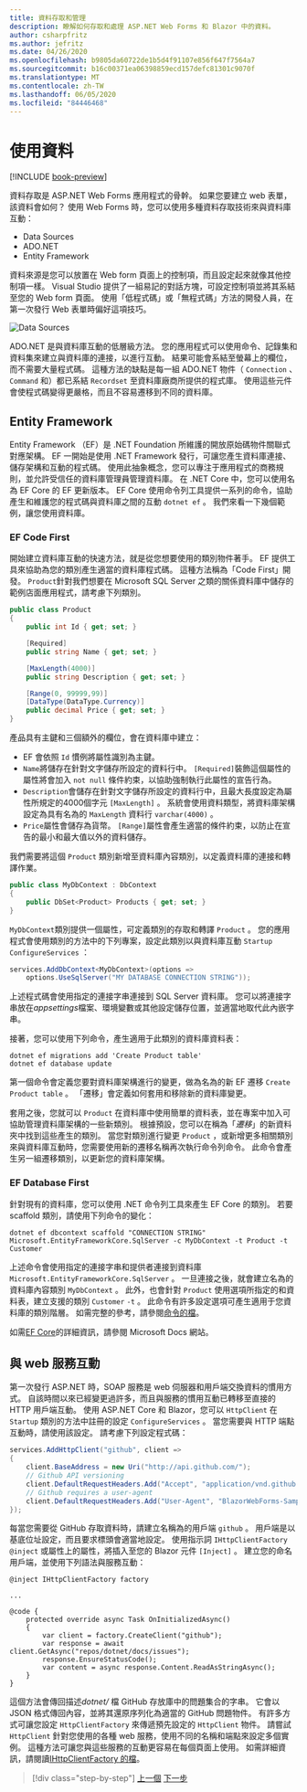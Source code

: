 ```yaml
---
title: 資料存取和管理
description: 瞭解如何存取和處理 ASP.NET Web Forms 和 Blazor 中的資料。
author: csharpfritz
ms.author: jefritz
ms.date: 04/26/2020
ms.openlocfilehash: b9805da60722de1b5d4f91107e856f647f7564a7
ms.sourcegitcommit: b16c00371ea06398859ecd157defc81301c9070f
ms.translationtype: MT
ms.contentlocale: zh-TW
ms.lasthandoff: 06/05/2020
ms.locfileid: "84446468"
---
```

# <a name="work-with-data"></a>使用資料

[!INCLUDE [book-preview](../../../includes/book-preview.md)]

資料存取是 ASP.NET Web Forms 應用程式的骨幹。 如果您要建立 web 表單，該資料會如何？ 使用 Web Forms 時，您可以使用多種資料存取技術來與資料庫互動：

- Data Sources
- ADO.NET
- Entity Framework

資料來源是您可以放置在 Web form 頁面上的控制項，而且設定起來就像其他控制項一樣。 Visual Studio 提供了一組易記的對話方塊，可設定控制項並將其系結至您的 Web form 頁面。 使用「低程式碼」或「無程式碼」方法的開發人員，在第一次發行 Web 表單時偏好這項技巧。

![Data Sources](media/data/datasources.png)

ADO.NET 是與資料庫互動的低層級方法。 您的應用程式可以使用命令、記錄集和資料集來建立與資料庫的連接，以進行互動。 結果可能會系結至螢幕上的欄位，而不需要大量程式碼。 這種方法的缺點是每一組 ADO.NET 物件（ `Connection` 、 `Command` 和）都已系結 `Recordset` 至資料庫廠商所提供的程式庫。 使用這些元件會使程式碼變得更嚴格，而且不容易遷移到不同的資料庫。

## <a name="entity-framework"></a>Entity Framework

Entity Framework （EF）是 .NET Foundation 所維護的開放原始碼物件關聯式對應架構。 EF 一開始是使用 .NET Framework 發行，可讓您產生資料庫連接、儲存架構和互動的程式碼。 使用此抽象概念，您可以專注于應用程式的商務規則，並允許受信任的資料庫管理員管理資料庫。 在 .NET Core 中，您可以使用名為 EF Core 的 EF 更新版本。 EF Core 使用命令列工具提供一系列的命令，協助產生和維護您的程式碼與資料庫之間的互動 `dotnet ef` 。 我們來看一下幾個範例，讓您使用資料庫。

### <a name="ef-code-first"></a>EF Code First

開始建立資料庫互動的快速方法，就是從您想要使用的類別物件著手。 EF 提供工具來協助為您的類別產生適當的資料庫程式碼。 這種方法稱為「Code First」開發。 `Product`針對我們想要在 Microsoft SQL Server 之類的關係資料庫中儲存的範例店面應用程式，請考慮下列類別。

```csharp
public class Product
{
    public int Id { get; set; }

    [Required]
    public string Name { get; set; }

    [MaxLength(4000)]
    public string Description { get; set; }

    [Range(0, 99999,99)]
    [DataType(DataType.Currency)]
    public decimal Price { get; set; }
}
```

產品具有主鍵和三個額外的欄位，會在資料庫中建立：  

- EF 會依照 `Id` 慣例將屬性識別為主鍵。
- `Name`將儲存在針對文字儲存所設定的資料行中。 `[Required]`裝飾這個屬性的屬性將會加入 `not null` 條件約束，以協助強制執行此屬性的宣告行為。
- `Description`會儲存在針對文字儲存所設定的資料行中，且最大長度設定為屬性所規定的4000個字元 `[MaxLength]` 。 系統會使用資料類型，將資料庫架構設定為具有名為的 `MaxLength` 資料行 `varchar(4000)` 。
- `Price`屬性會儲存為貨幣。 `[Range]`屬性會產生適當的條件約束，以防止在宣告的最小和最大值以外的資料儲存。

我們需要將這個 `Product` 類別新增至資料庫內容類別，以定義資料庫的連接和轉譯作業。

```csharp
public class MyDbContext : DbContext
{
    public DbSet<Product> Products { get; set; }
}
```

`MyDbContext`類別提供一個屬性，可定義類別的存取和轉譯 `Product` 。  您的應用程式會使用類別的方法中的下列專案，設定此類別以與資料庫互動 `Startup` `ConfigureServices` ：

```csharp
services.AddDbContext<MyDbContext>(options =>
    options.UseSqlServer("MY DATABASE CONNECTION STRING"));
```

上述程式碼會使用指定的連接字串連接到 SQL Server 資料庫。 您可以將連接字串放在*appsettings*檔案、環境變數或其他設定儲存位置，並適當地取代此內嵌字串。

接著，您可以使用下列命令，產生適用于此類別的資料庫資料表：

```dotnetcli
dotnet ef migrations add 'Create Product table'
dotnet ef database update
```

第一個命令會定義您要對資料庫架構進行的變更，做為名為的新 EF 遷移 `Create Product table` 。  「遷移」會定義如何套用和移除新的資料庫變更。

套用之後，您就可以 `Product` 在資料庫中使用簡單的資料表，並在專案中加入可協助管理資料庫架構的一些新類別。  根據預設，您可以在稱為「*遷移*」的新資料夾中找到這些產生的類別。  當您對類別進行變更 `Product` ，或新增更多相關類別來與資料庫互動時，您需要使用新的遷移名稱再次執行命令列命令。  此命令會產生另一組遷移類別，以更新您的資料庫架構。

### <a name="ef-database-first"></a>EF Database First

針對現有的資料庫，您可以使用 .NET 命令列工具來產生 EF Core 的類別。 若要 scaffold 類別，請使用下列命令的變化：

```dotnetcli
dotnet ef dbcontext scaffold "CONNECTION STRING" Microsoft.EntityFrameworkCore.SqlServer -c MyDbContext -t Product -t Customer
```

上述命令會使用指定的連接字串和提供者連接到資料庫 `Microsoft.EntityFrameworkCore.SqlServer` 。 一旦連接之後，就會建立名為的資料庫內容類別 `MyDbContext` 。 此外，也會針對 `Product` 使用選項所指定的和資料表，建立支援的類別 `Customer` `-t` 。 此命令有許多設定選項可產生適用于您資料庫的類別階層。 如需完整的參考，請參閱[命令的檔](/ef/core/miscellaneous/cli/dotnet#dotnet-ef-dbcontext-scaffold)。

如需[EF Core](/ef/core/)的詳細資訊，請參閱 Microsoft Docs 網站。

## <a name="interact-with-web-services"></a>與 web 服務互動

第一次發行 ASP.NET 時，SOAP 服務是 web 伺服器和用戶端交換資料的慣用方式。 自該時間以來已經變更過許多，而且與服務的慣用互動已轉移至直接的 HTTP 用戶端互動。 使用 ASP.NET Core 和 Blazor，您可以 `HttpClient` 在 `Startup` 類別的方法中註冊的設定 `ConfigureServices` 。 當您需要與 HTTP 端點互動時，請使用該設定。 請考慮下列設定程式碼：

```csharp
services.AddHttpClient("github", client =>
{
    client.BaseAddress = new Uri("http://api.github.com/");
    // Github API versioning
    client.DefaultRequestHeaders.Add("Accept", "application/vnd.github.v3+json");
    // Github requires a user-agent
    client.DefaultRequestHeaders.Add("User-Agent", "BlazorWebForms-Sample");
});
```

每當您需要從 GitHub 存取資料時，請建立名稱為的用戶端 `github` 。 用戶端是以基底位址設定，而且要求標頭會適當地設定。 使用指示詞 `IHttpClientFactory` `@inject` 或屬性上的屬性，將插入至您的 Blazor 元件 `[Inject]` 。 建立您的命名用戶端，並使用下列語法與服務互動：

```razor
@inject IHttpClientFactory factory

...

@code {
    protected override async Task OnInitializedAsync()
    {
        var client = factory.CreateClient("github");
        var response = await client.GetAsync("repos/dotnet/docs/issues");
        response.EnsureStatusCode();
        var content = async response.Content.ReadAsStringAsync();
    }
}
```

這個方法會傳回描述*dotnet/* 檔 GitHub 存放庫中的問題集合的字串。 它會以 JSON 格式傳回內容，並將其還原序列化為適當的 GitHub 問題物件。 有許多方式可讓您設定 `HttpClientFactory` 來傳遞預先設定的 `HttpClient` 物件。 請嘗試 `HttpClient` 針對您使用的各種 web 服務，使用不同的名稱和端點來設定多個實例。 這種方法可讓您與這些服務的互動更容易在每個頁面上使用。 如需詳細資訊，請閱讀[IHttpClientFactory 的檔](/aspnet/core/fundamentals/http-requests)。

>[!div class="step-by-step"]
>[上一個](forms-validation.md) 
>[下一步](middleware.md)
